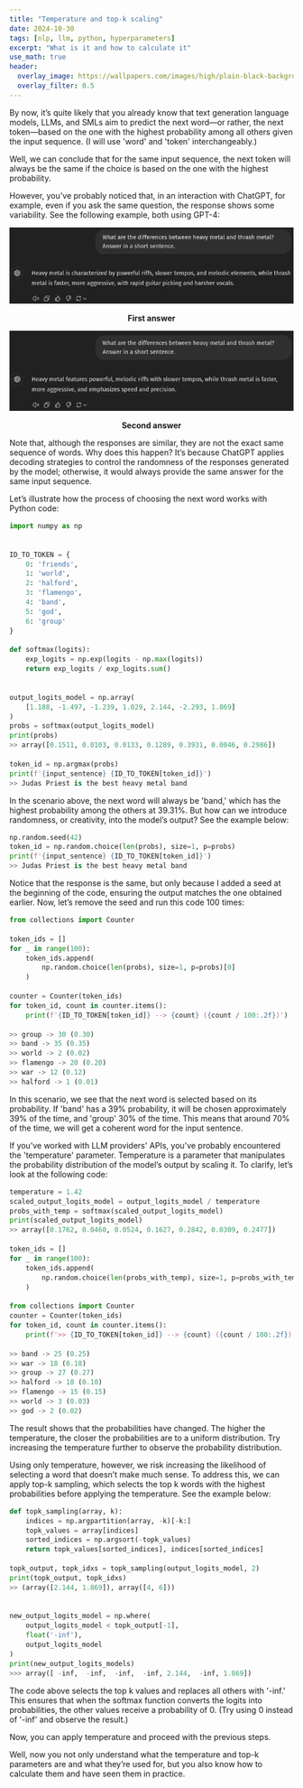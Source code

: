 ```yaml
---
title: "Temperature and top-k scaling"
date: 2024-10-30
tags: [nlp, llm, python, hyperparameters]
excerpt: "What is it and how to calculate it"
use_math: true
header:
  overlay_image: https://wallpapers.com/images/high/plain-black-background-ms6uthqmbsf3weim.webp
  overlay_filter: 0.5
---
```



By now, it’s quite likely that you already know that text generation language models, LLMs, and SMLs aim to predict the next word—or rather, the next token—based on the one with the highest probability among all others given the input sequence. (I will use 'word' and 'token' interchangeably.)

Well, we can conclude that for the same input sequence, the next token will always be the same if the choice is based on the one with the highest probability.

However, you’ve probably noticed that, in an interaction with ChatGPT, for example, even if you ask the same question, the response shows some variability. See the following example, both using GPT-4:


![precision](/images/chatgpt1.png)
<p align="center"><strong>First answer</strong></p>

![precision](/images/chatgpt2.png)
<p align="center"><strong>Second answer</strong></p>


Note that, although the responses are similar, they are not the exact same sequence of words. Why does this happen? It’s because ChatGPT applies decoding strategies to control the randomness of the responses generated by the model; otherwise, it would always provide the same answer for the same input sequence.

Let’s illustrate how the process of choosing the next word works with Python code:


```python
import numpy as np


ID_TO_TOKEN = {
    0: 'friends',
    1: 'world',
    2: 'halford',
    3: 'flamengo',
    4: 'band',
    5: 'god',
    6: 'group'
}

def softmax(logits):
    exp_logits = np.exp(logits - np.max(logits))
    return exp_logits / exp_logits.sum()
    

output_logits_model = np.array(
    [1.188, -1.497, -1.239, 1.029, 2.144, -2.293, 1.869]
)
probs = softmax(output_logits_model)
print(probs)
>> array([0.1511, 0.0103, 0.0133, 0.1289, 0.3931, 0.0046, 0.2986])

token_id = np.argmax(probs)
print(f'{input_sentence} {ID_TO_TOKEN[token_id]}')
>> Judas Priest is the best heavy metal band
```

In the scenario above, the next word will always be 'band,' which has the highest probability among the others at 39.31%. But how can we introduce randomness, or creativity, into the model’s output? See the example below:


```python
np.random.seed(42)
token_id = np.random.choice(len(probs), size=1, p=probs)
print(f'{input_sentence} {ID_TO_TOKEN[token_id]}')
>> Judas Priest is the best heavy metal band
```

Notice that the response is the same, but only because I added a seed at the beginning of the code, ensuring the output matches the one obtained earlier. Now, let’s remove the seed and run this code 100 times:


```python
from collections import Counter

token_ids = []
for _ in range(100):
    token_ids.append(
        np.random.choice(len(probs), size=1, p=probs)[0]
    )

counter = Counter(token_ids)
for token_id, count in counter.items():
    print(f'{ID_TO_TOKEN[token_id]} --> {count} ({count / 100:.2f})')
    
>> group -> 30 (0.30)
>> band -> 35 (0.35)
>> world -> 2 (0.02)
>> flamengo -> 20 (0.20)
>> war -> 12 (0.12)
>> halford -> 1 (0.01)
```


In this scenario, we see that the next word is selected based on its probability. If 'band' has a 39% probability, it will be chosen approximately 39% of the time, and 'group' 30% of the time. This means that around 70% of the time, we will get a coherent word for the input sentence.

If you’ve worked with LLM providers' APIs, you’ve probably encountered the 'temperature' parameter. Temperature is a parameter that manipulates the probability distribution of the model’s output by scaling it. To clarify, let’s look at the following code:


```python
temperature = 1.42
scaled_output_logits_model = output_logits_model / temperature
probs_with_temp = softmax(scaled_output_logits_model)
print(scaled_output_logits_model)
>> array([0.1762, 0.0460, 0.0524, 0.1627, 0.2842, 0.0309, 0.2477])

token_ids = []
for _ in range(100):
    token_ids.append(
        np.random.choice(len(probs_with_temp), size=1, p=probs_with_temp)[0]
    )

from collections import Counter
counter = Counter(token_ids)
for token_id, count in counter.items():
    print(f'>> {ID_TO_TOKEN[token_id]} --> {count} ({count / 100:.2f})')

>> band -> 25 (0.25)
>> war -> 18 (0.18)
>> group -> 27 (0.27)
>> halford -> 10 (0.10)
>> flamengo -> 15 (0.15)
>> world -> 3 (0.03)
>> god -> 2 (0.02)
```

The result shows that the probabilities have changed. The higher the temperature, the closer the probabilities are to a uniform distribution. Try increasing the temperature further to observe the probability distribution.

Using only temperature, however, we risk increasing the likelihood of selecting a word that doesn’t make much sense. To address this, we can apply top-k sampling, which selects the top k words with the highest probabilities before applying the temperature. See the example below:

```python
def topk_sampling(array, k):
    indices = np.argpartition(array, -k)[-k:]
    topk_values = array[indices]
    sorted_indices = np.argsort(-topk_values)
    return topk_values[sorted_indices], indices[sorted_indices]

topk_output, topk_idxs = topk_sampling(output_logits_model, 2)
print(topk_output, topk_idxs)
>> (array([2.144, 1.869]), array([4, 6]))


new_output_logits_model = np.where(
    output_logits_model < topk_output[-1],
    float('-inf'),
    output_logits_model
)
print(new_output_logits_models)
>>> array([ -inf,  -inf,  -inf,  -inf, 2.144,  -inf, 1.869])
```

The code above selects the top k values and replaces all others with '-inf.' This ensures that when the softmax function converts the logits into probabilities, the other values receive a probability of 0. (Try using 0 instead of '-inf' and observe the result.)

Now, you can apply temperature and proceed with the previous steps.

Well, now you not only understand what the temperature and top-k parameters are and what they’re used for, but you also know how to calculate them and have seen them in practice.